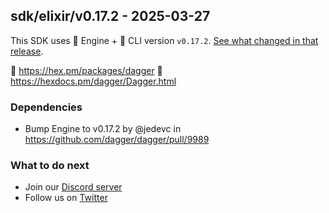 ## sdk/elixir/v0.17.2 - 2025-03-27

This SDK uses 🚙 Engine + 🚗 CLI version `v0.17.2`. [See what changed in that release](https://github.com/dagger/dagger/releases/tag/v0.17.2).

🧪 https://hex.pm/packages/dagger
📖 https://hexdocs.pm/dagger/Dagger.html

### Dependencies
- Bump Engine to v0.17.2 by @jedevc in https://github.com/dagger/dagger/pull/9989

### What to do next
- Join our [Discord server](https://discord.gg/dagger-io)
- Follow us on [Twitter](https://twitter.com/dagger_io)
